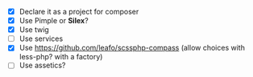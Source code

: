 

- [x] Declare it as a project for composer
- [x] Use Pimple or **Silex**?
- [x] Use twig
- [ ] Use services
- [x] Use https://github.com/leafo/scssphp-compass (allow choices with less-php? with a factory)
- [ ] Use assetics?
